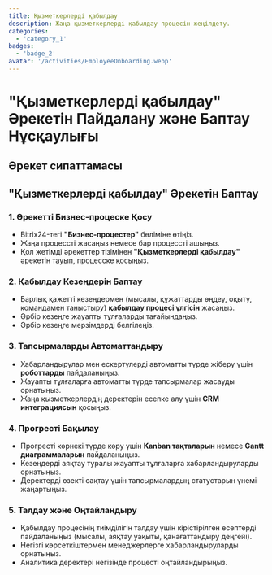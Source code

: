 ```yaml
---
title: Қызметкерлерді қабылдау
description: Жаңа қызметкерлерді қабылдау процесін жеңілдету.
categories: 
  - 'category_1'
badges: 
  - 'badge_2'
avatar: '/activities/EmployeeOnboarding.webp'
---
```

# "Қызметкерлерді қабылдау" Әрекетін Пайдалану және Баптау Нұсқаулығы

## Әрекет сипаттамасы

## **"Қызметкерлерді қабылдау" Әрекетін Баптау**

### 1. Әрекетті Бизнес-процеске Қосу
- Bitrix24-тегі **"Бизнес-процестер"** бөліміне өтіңіз.
- Жаңа процессті жасаңыз немесе бар процессті ашыңыз.
- Қол жетімді әрекеттер тізімінен **"Қызметкерлерді қабылдау"** әрекетін тауып, процесске қосыңыз.

### 2. Қабылдау Кезеңдерін Баптау
- Барлық қажетті кезеңдермен (мысалы, құжаттарды өңдеу, оқыту, командамен таныстыру) **қабылдау процесі үлгісін** жасаңыз.
- Әрбір кезеңге жауапты тұлғаларды тағайындаңыз.
- Әрбір кезеңге мерзімдерді белгілеңіз.

### 3. Тапсырмаларды Автоматтандыру
- Хабарландырулар мен ескертулерді автоматты түрде жіберу үшін **роботтарды** пайдаланыңыз.
- Жауапты тұлғаларға автоматты түрде тапсырмалар жасауды орнатыңыз.
- Жаңа қызметкерлердің деректерін есепке алу үшін **CRM интеграциясын** қосыңыз.

### 4. Прогресті Бақылау
- Прогресті көрнекі түрде көру үшін **Kanban тақталарын** немесе **Gantt диаграммаларын** пайдаланыңыз.
- Кезеңдерді аяқтау туралы жауапты тұлғаларға хабарландыруларды орнатыңыз.
- Деректерді өзекті сақтау үшін тапсырмалардың статустарын үнемі жаңартыңыз.

### 5. Талдау және Оңтайландыру
- Қабылдау процесінің тиімділігін талдау үшін кірістірілген есептерді пайдаланыңыз (мысалы, аяқтау уақыты, қанағаттандыру деңгейі).
- Негізгі көрсеткіштермен менеджерлерге хабарландыруларды орнатыңыз.
- Аналитика деректері негізінде процесті оңтайландырыңыз.